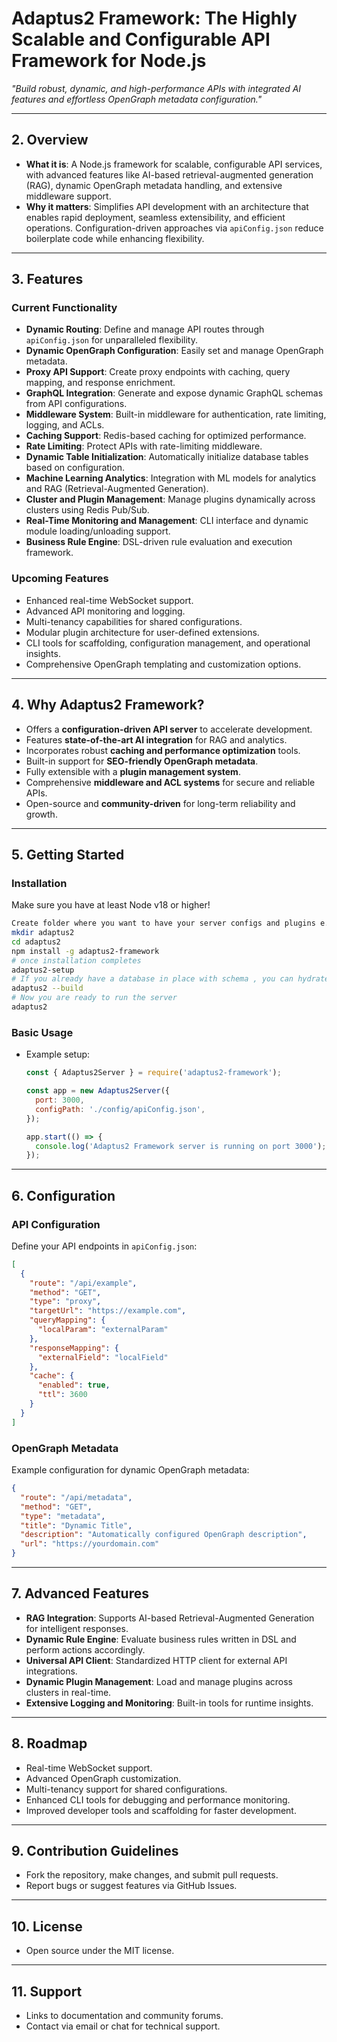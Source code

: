 # **Adaptus2 Framework**: The Highly Scalable and Configurable API Framework for Node.js
*"Build robust, dynamic, and high-performance APIs with integrated AI features and effortless OpenGraph metadata configuration."*

---

## **2. Overview**
- **What it is**: A Node.js framework for scalable, configurable API services, with advanced features like AI-based retrieval-augmented generation (RAG), dynamic OpenGraph metadata handling, and extensive middleware support.
- **Why it matters**: Simplifies API development with an architecture that enables rapid deployment, seamless extensibility, and efficient operations. Configuration-driven approaches via `apiConfig.json` reduce boilerplate code while enhancing flexibility.

---

## **3. Features**
### **Current Functionality**
- **Dynamic Routing**: Define and manage API routes through `apiConfig.json` for unparalleled flexibility.
- **Dynamic OpenGraph Configuration**: Easily set and manage OpenGraph metadata.
- **Proxy API Support**: Create proxy endpoints with caching, query mapping, and response enrichment.
- **GraphQL Integration**: Generate and expose dynamic GraphQL schemas from API configurations.
- **Middleware System**: Built-in middleware for authentication, rate limiting, logging, and ACLs.
- **Caching Support**: Redis-based caching for optimized performance.
- **Rate Limiting**: Protect APIs with rate-limiting middleware.
- **Dynamic Table Initialization**: Automatically initialize database tables based on configuration.
- **Machine Learning Analytics**: Integration with ML models for analytics and RAG (Retrieval-Augmented Generation).
- **Cluster and Plugin Management**: Manage plugins dynamically across clusters using Redis Pub/Sub.
- **Real-Time Monitoring and Management**: CLI interface and dynamic module loading/unloading support.
- **Business Rule Engine**: DSL-driven rule evaluation and execution framework.

### **Upcoming Features**
- Enhanced real-time WebSocket support.
- Advanced API monitoring and logging.
- Multi-tenancy capabilities for shared configurations.
- Modular plugin architecture for user-defined extensions.
- CLI tools for scaffolding, configuration management, and operational insights.
- Comprehensive OpenGraph templating and customization options.

---

## **4. Why Adaptus2 Framework?**
- Offers a **configuration-driven API server** to accelerate development.
- Features **state-of-the-art AI integration** for RAG and analytics.
- Incorporates robust **caching and performance optimization** tools.
- Built-in support for **SEO-friendly OpenGraph metadata**.
- Fully extensible with a **plugin management system**.
- Comprehensive **middleware and ACL systems** for secure and reliable APIs.
- Open-source and **community-driven** for long-term reliability and growth.

---

## **5. Getting Started**
### **Installation**
Make sure you have at least Node v18 or higher!
```bash
Create folder where you want to have your server configs and plugins e.g. 
mkdir adaptus2
cd adaptus2
npm install -g adaptus2-framework
# once installation completes
adaptus2-setup 
# If you already have a database in place with schema , you can hydrates/build the apiConfig.json file 
adaptus2 --build 
# Now you are ready to run the server 
adaptus2 
```

### **Basic Usage**
- Example setup:
  ```javascript
  const { Adaptus2Server } = require('adaptus2-framework');

  const app = new Adaptus2Server({
    port: 3000,
    configPath: './config/apiConfig.json',
  });

  app.start(() => {
    console.log('Adaptus2 Framework server is running on port 3000');
  });
  ```

---

## **6. Configuration**
### **API Configuration**
Define your API endpoints in `apiConfig.json`:
```json
[
  {
    "route": "/api/example",
    "method": "GET",
    "type": "proxy",
    "targetUrl": "https://example.com",
    "queryMapping": {
      "localParam": "externalParam"
    },
    "responseMapping": {
      "externalField": "localField"
    },
    "cache": {
      "enabled": true,
      "ttl": 3600
    }
  }
]
```
### **OpenGraph Metadata**
Example configuration for dynamic OpenGraph metadata:
```json
{
  "route": "/api/metadata",
  "method": "GET",
  "type": "metadata",
  "title": "Dynamic Title",
  "description": "Automatically configured OpenGraph description",
  "url": "https://yourdomain.com"
}
```

---

## **7. Advanced Features**
- **RAG Integration**: Supports AI-based Retrieval-Augmented Generation for intelligent responses.
- **Dynamic Rule Engine**: Evaluate business rules written in DSL and perform actions accordingly.
- **Universal API Client**: Standardized HTTP client for external API integrations.
- **Dynamic Plugin Management**: Load and manage plugins across clusters in real-time.
- **Extensive Logging and Monitoring**: Built-in tools for runtime insights.

---

## **8. Roadmap**
- Real-time WebSocket support.
- Advanced OpenGraph customization.
- Multi-tenancy support for shared configurations.
- Enhanced CLI tools for debugging and performance monitoring.
- Improved developer tools and scaffolding for faster development.

---

## **9. Contribution Guidelines**
- Fork the repository, make changes, and submit pull requests.
- Report bugs or suggest features via GitHub Issues.

---

## **10. License**
- Open source under the MIT license.

---

## **11. Support**
- Links to documentation and community forums.
- Contact via email or chat for technical support.

